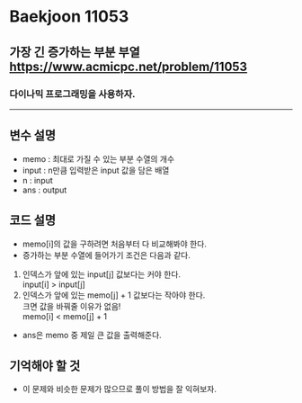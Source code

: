 Baekjoon 11053
=============
가장 긴 증가하는 부분 부열 <https://www.acmicpc.net/problem/11053>
---------------
### 다이나믹 프로그래밍을 사용하자.
- - -
## 변수 설명
- memo : 최대로 가질 수 있는 부분 수열의 개수
- input : n만큼 입력받은 input 값을 담은 배열
- n : input
- ans : output
## 코드 설명
- memo[i]의 값을 구하려면 처음부터 다 비교해봐야 한다.
- 증가하는 부분 수열에 들어가기 조건은 다음과 같다.
1. 인덱스가 앞에 있는 input[j] 값보다는 커야 한다.  
input[i] > input[j]
2. 인덱스가 앞에 있는 memo[j] + 1 값보다는 작아야 한다.  
크면 값을 바꿔줄 이유가 없음!  
memo[i] < memo[j] + 1
- ans은 memo 중 제일 큰 값을 출력해준다.
## 기억해야 할 것
- 이 문제와 비슷한 문제가 많으므로 풀이 방법을 잘 익혀보자.
